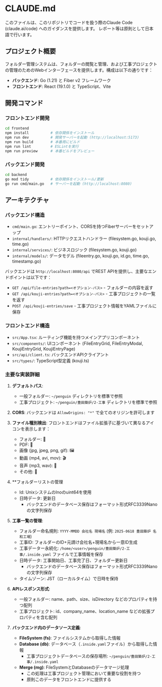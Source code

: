 # CLAUDE.md

このファイルは、このリポジトリでコードを扱う際のClaude Code (claude.ai/code) へのガイダンスを提供します。
レポート等は原則として日本語で行います。

## プロジェクト概要

フォルダー管理システムは、フォルダーの閲覧と管理、および工事プロジェクトの管理のためのWebインターフェースを提供します。構成は以下の通りです：
- **バックエンド**: Go (1.21) と Fiber v2 フレームワーク
- **フロントエンド**: React (19.1.0) と TypeScript、Vite

## 開発コマンド

### フロントエンド開発
```bash
cd frontend
npm install          # 依存関係をインストール
npm run dev          # 開発サーバーを起動 (http://localhost:5173)
npm run build        # 本番用にビルド
npm run lint         # ESLintを実行
npm run preview      # 本番ビルドをプレビュー
```

### バックエンド開発
```bash
cd backend
go mod tidy          # 依存関係をインストール/更新
go run cmd/main.go   # サーバーを起動 (http://localhost:8080)
```

## アーキテクチャ

### バックエンド構造
- `cmd/main.go`: エントリーポイント、CORSを持つFiberサーバーをセットアップ
- `internal/handlers/`: HTTPリクエストハンドラー (filesystem.go, kouji.go, time.go)
- `internal/services/`: ビジネスロジック (filesystem.go, kouji.go)
- `internal/models/`: データモデル (fileentry.go, kouji.go, id.go, time.go, timestamp.go)

バックエンドは `http://localhost:8080/api` でREST APIを提供し、主要なエンドポイントは以下です：
- `GET /api/file-entries?path=<オプション-パス>` - フォルダーの内容を返す
- `GET /api/kouji-entries?path=<オプション-パス>` - 工事プロジェクトの一覧を返す
- `POST /api/kouji-entries/save` - 工事プロジェクト情報をYAMLファイルに保存

### フロントエンド構造
- `src/App.tsx`: ルーティング機能を持つメインアプリコンポーネント
- `src/components/`: UIコンポーネント (FileEntryGrid, FileEntryModal, KoujiEntryGrid, KoujiEntryPage)
- `src/api/client.ts`: バックエンドAPIクライアント
- `src/types/`: TypeScript型定義 (kouji.ts)

### 主要な実装詳細

1. **デフォルトパス**: 
   - 一般フォルダー: `~/penguin` ディレクトリを標準で参照
   - 工事プロジェクト: `~/penguin/豊田築炉/2-工事` ディレクトリを標準で参照

2. **CORS**: バックエンドは `AllowOrigins: "*"` で全てのオリジンを許可します

3. **ファイル種別検出**: フロントエンドはファイル拡張子に基づいて異なるアイコンを表示します：
   - フォルダー: 📁
   - PDF: 📄
   - 画像 (jpg, jpeg, png, gif): 🖼️
   - 動画 (mp4, avi, mov): 🎬
   - 音声 (mp3, wav): 🎵
   - その他: 📎

4. **フォルダーリストの管理
   - Id: UnixシステムのInoのuint64を使用
   - 日時データ: 更新日
       - バックエンドのデータベース保存はフォーマット形式RFC3339Nanoの文字列保存

4. **工事一覧の管理**: 
   - フォルダー命名規則: `YYYY-MMDD 会社名 現場名` (例: `2025-0618 豊田築炉 名和工場`)
   - 工事ID: フォルダーのID+元請け会社名+現場名から一意ID生成
   - 工事データー永続化: `/home/<user>/penguin/豊田築炉/2-工事/.inside.yaml` ファイルで工事情報を保存
   - 日時データ: 工事開始日、工事完了日、フォルダー更新日
       - バックエンドのデータベース保存はフォーマット形式RFC3339Nanoの文字列保存
   - タイムゾーン: JST（ローカルタイム）で日時を保持

5. **APIレスポンス形式**: 
   - 一般フォルダー: name、path、size、isDirectory などのプロパティを持つ配列
   - 工事プロジェクト: id、company_name、location_name などの拡張プロパティを含む配列

6. **バックエンド内のデータソース定義**:
   - **FileSystem (fs)**: ファイルシステムから取得した情報
   - **Database (db)**: データベース（`.inside.yaml`ファイル）から取得した情報
     - 工事プロジェクトデータベースの保存場所: `~/penguin/豊田築炉/2-工事/.inside.yaml`
   - **Merge (mg)**: FileSystemとDatabaseのデータマージ処理
     - この処理は工事プロジェクト管理において重要な役割を持つ
     - 原則このデータをフロントエンドに提供する